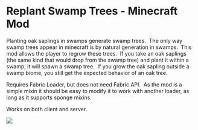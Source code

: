 # Replant Swamp Trees - Minecraft Mod

Planting oak saplings in swamps generate swamp trees.  The only way swamp trees appear in minecraft is by natural generation in swamps.  This mod allows the player to regrow these trees.  If you take an oak saplings (the same kind that would drop from the swamp tree) and plant it within a swamp, it will spawn a swamp tree.  If you grow the oak sapling outside a swamp biome, you still get the expected behavior of an oak tree. 

Requires Fabric Loader, but does not need Fabric API.  
As the mod is a simple mixin it should be easy to modify it to work with another loader, as long as it supports sponge mixins.

Works on both client and server.

![](demo.gif)
